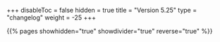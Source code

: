 +++
disableToc = false
hidden = true
title = "Version 5.25"
type = "changelog"
weight = -25
+++

{{% pages showhidden="true" showdivider="true" reverse="true" %}}
